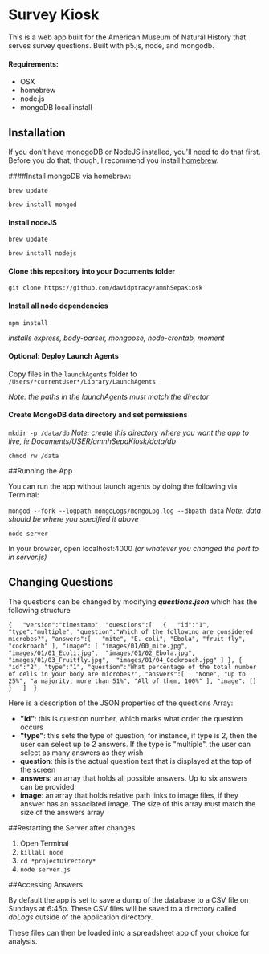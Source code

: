 # Survey Kiosk

This is a web app built for the American Museum of Natural History that serves survey questions. Built with p5.js, node, and mongodb.

#### Requirements:

* OSX
* homebrew
* node.js
* mongoDB local install

## Installation

If you don't have monogoDB or NodeJS installed, you'll need to do that first. Before you do that, though, I recommend you install [homebrew](http://brew.sh/).

####Install mongoDB via homebrew:

`brew update`

`brew install mongod`

#### Install nodeJS

`brew update`

`brew install nodejs`

#### Clone this repository into your Documents folder

`git clone https://github.com/davidptracy/amnhSepaKiosk`

#### Install all node dependencies

`npm install`

*installs express, body-parser, mongoose, node-crontab, moment*

#### Optional: Deploy Launch Agents

Copy files in the `launchAgents` folder to `/Users/*currentUser*/Library/LaunchAgents` 

*Note: the paths in the launchAgents must match the director*

#### Create MongoDB data directory and set permissions

`mkdir -p /data/db` *Note: create this directory where you want the app to live, ie Documents/USER/amnhSepaKiosk/data/db*

`chmod rw /data`

##Running the App

You can run the app without launch agents by doing the following via Terminal:

`mongod --fork --logpath mongoLogs/mongoLog.log --dbpath data` *Note: data should be where you specified it above*

`node server`

In your browser, open localhost:4000 *(or whatever you changed the port to in server.js)*

## Changing Questions

The questions can be changed by modifying ***questions.json*** which has the following structure

`{  
   "version":"timestamp",
   "questions":[  
      {  
         "id":"1",
         "type":"multiple",
         "question":"Which of the following are considered microbes?",
         "answers":[  
            "mite",
            "E. coli",
            "Ebola",
            "fruit fly",
            "cockroach"
         ],
         "image": [
            "images/01/00_mite.jpg", 
            "images/01/01_Ecoli.jpg", 
            "images/01/02_Ebola.jpg", 
            "images/01/03_Fruitfly.jpg", 
            "images/01/04_Cockroach.jpg"
         ]
      },
      {  
         "id":"2",
         "type":"1",
         "question":"What percentage of the total number of cells in your body are microbes?",
         "answers":[  
            "None",
            "up to 25%",
            "a majority, more than 51%",
            "All of them, 100%"
         ],
         "image": []
      }   ] 
}`

Here is a description of the JSON properties of the questions Array:

- **"id"**: this is question number, which marks what order the question occurs
- **"type"**: this sets the type of question, for instance, if type is 2, then the user can select up to 2 answers. If the type is "multiple", the user can select as many answers as they wish
- **question**: this is the actual question text that is displayed at the top of the screen
- **answers**: an array that holds all possible answers. Up to six answers can be provided
- **image**: an array that holds relative path links to image files, if they answer has an associated image. The size of this array must match the size of the answers array

##Restarting the Server after changes

1. Open Terminal
2. `killall node`
3. `cd *projectDirectory*`
4. `node server.js` 

##Accessing Answers

By default the app is set to save a dump of the database to a CSV file on Sundays at 6:45p. These CSV files will be saved to a directory called *dbLogs* outside of the application directory. 

These files can then be loaded into a spreadsheet app of your choice for analysis. 